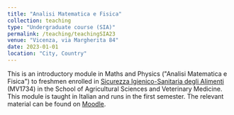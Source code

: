 ```yaml
---
title: "Analisi Matematica e Fisica"
collection: teaching
type: "Undergraduate course (SIA)"
permalink: /teaching/teachingSIA23
venue: "Vicenza, via Margherita 84"
date: 2023-01-01
location: "City, Country"
---
```


This is an introductory module in Maths and Physics ("Analisi Matematica e Fisica") to freshmen enrolled in [Sicurezza Igienico-Sanitaria degli Alimenti](https://didattica.unipd.it/off/2022/LT/AV/MV1734/000ZZ) (MV1734) in the School of Agricultural Sciences and Veterinary Medicine. This module is taught in Italian and runs in the first semester. The relevant material can be found on [Moodle](https://elearning.unipd.it/scuolaamv/).
